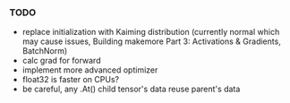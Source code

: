 ### TODO
- replace initialization with Kaiming distribution (currently normal which may cause issues, Building makemore Part 3: Activations & Gradients, BatchNorm)
- calc grad for forward
- implement more advanced optimizer
- float32 is faster on CPUs?
- be careful, any .At() child tensor's data reuse parent's data